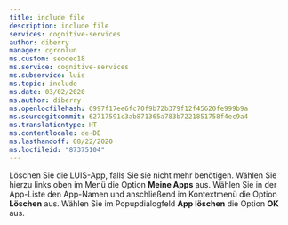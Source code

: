 ```yaml
---
title: include file
description: include file
services: cognitive-services
author: diberry
manager: cgronlun
ms.custom: seodec18
ms.service: cognitive-services
ms.subservice: luis
ms.topic: include
ms.date: 03/02/2020
ms.author: diberry
ms.openlocfilehash: 6997f17ee6fc70f9b72b379f12f45620fe999b9a
ms.sourcegitcommit: 62717591c3ab871365a783b7221851758f4ec9a4
ms.translationtype: HT
ms.contentlocale: de-DE
ms.lasthandoff: 08/22/2020
ms.locfileid: "87375104"
---
```

Löschen Sie die LUIS-App, falls Sie sie nicht mehr benötigen. Wählen Sie hierzu links oben im Menü die Option **Meine Apps** aus. Wählen Sie in der App-Liste den App-Namen und anschließend im Kontextmenü die Option **Löschen** aus. Wählen Sie im Popupdialogfeld **App löschen** die Option **OK** aus.
